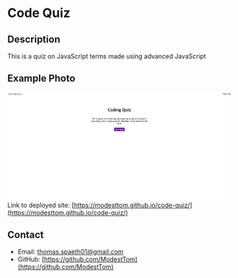 # Code Quiz

  ## Description ##
  This is a quiz on JavaScript terms made using advanced JavaScript

  ## Example Photo ##
  ![Sample](./assets/images/code-quiz.png) \
  Link to deployed site: [https://modesttom.github.io/code-quiz/](https://modesttom.github.io/code-quiz/)

  ## Contact ##
  * Email: thomas.spaeth01@gmail.com
  * GitHub: [https://github.com/ModestTom](https://github.com/ModestTom)
